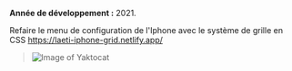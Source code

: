 **Année de développement :** 2021.</br>

Refaire le menu de configuration de l'Iphone avec le système de grille en CSS https://laeti-iphone-grid.netlify.app/
> ![Image of Yaktocat](https://user-images.githubusercontent.com/77897283/126185805-8a58063a-dafd-4179-be5a-62bd096051c6.png)
